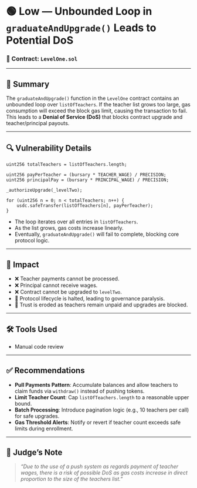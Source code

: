 # 🟢 Low — Unbounded Loop in `graduateAndUpgrade()` Leads to Potential DoS

### 📄 Contract: `LevelOne.sol`

---

## 🧠 Summary

The `graduateAndUpgrade()` function in the `LevelOne` contract contains an unbounded loop over `listOfTeachers`. If the teacher list grows too large, gas consumption will exceed the block gas limit, causing the transaction to fail. This leads to a **Denial of Service (DoS)** that blocks contract upgrade and teacher/principal payouts.

---

## 🔍 Vulnerability Details

```solidity
uint256 totalTeachers = listOfTeachers.length;

uint256 payPerTeacher = (bursary * TEACHER_WAGE) / PRECISION;
uint256 principalPay = (bursary * PRINCIPAL_WAGE) / PRECISION;

_authorizeUpgrade(_levelTwo);

for (uint256 n = 0; n < totalTeachers; n++) {
    usdc.safeTransfer(listOfTeachers[n], payPerTeacher);
}
```

- The loop iterates over all entries in `listOfTeachers`.
- As the list grows, gas costs increase linearly.
- Eventually, `graduateAndUpgrade()` will fail to complete, blocking core protocol logic.

---

## 🎯 Impact

- ❌ Teacher payments cannot be processed.
- ❌ Principal cannot receive wages.
- ❌ Contract cannot be upgraded to `levelTwo`.
- 🧊 Protocol lifecycle is halted, leading to governance paralysis.
- 🧱 Trust is eroded as teachers remain unpaid and upgrades are blocked.

---

## 🛠️ Tools Used

- Manual code review

---

## ✅ Recommendations

- **Pull Payments Pattern**: Accumulate balances and allow teachers to claim funds via `withdraw()` instead of pushing tokens.
- **Limit Teacher Count**: Cap `listOfTeachers.length` to a reasonable upper bound.
- **Batch Processing**: Introduce pagination logic (e.g., 10 teachers per call) for safe upgrades.
- **Gas Threshold Alerts**: Notify or revert if teacher count exceeds safe limits during enrollment.

---

## 📌 Judge’s Note

> *“Due to the use of a push system as regards payment of teacher wages, there is a risk of possible DoS as gas costs increase in direct proportion to the size of the teachers list.”*
